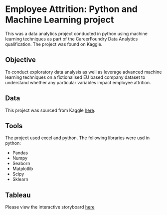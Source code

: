 # Employee Attrition: Python and Machine Learning project

This was a data analytics project conducted in python using machine learning techniques as part of the CareerFoundry Data Analytics qualification. The project was found on Kaggle. 

## Objective

To conduct exploratory data analysis as well as leverage advanced machine learning techniques on a fictionalised EU based company dataset to understand whether any particular variables impact employee attrition. 

## Data
This project was sourced from Kaggle [here](https://www.kaggle.com/datasets/HRAnalyticRepository/employee-attrition-data).

## Tools
The project used excel and python. The following libraries were usd in python:
- Pandas
- Numpy
- Seaborn
- Matplotlib
- Scipy
- Sklearn 

## Tableau 
Please view the interactive storyboard [here](https://public.tableau.com/app/profile/ruth.agnew3351/viz/EmployeeAttrition_FinalProject/FinalStoryboard?publish=yes) 
